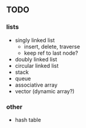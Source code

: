 
TODO
----

### lists
* singly linked list
  - insert, delete, traverse
  - keep ref to last node?
* doubly linked list
* circular linked list
* stack
* queue
* associative array
* vector (dynamic array?)

### other
* hash table
      
